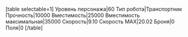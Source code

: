 [table selectable=1]
Уровень персонажа|60
Тип робота|Транспортник
Прочность|10000
Вместимость|25000
Вместимость максимальная|35000
Скорость|9.10
Скорость MAX|20.02
Броня|0
Поля|0
[/table]
